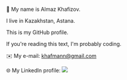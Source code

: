 👾 My name is Almaz Khafizov.

I live in Kazakhstan, Astana.

This is my GitHub profile.

If you're reading this text, I'm probably coding.



✉️ My e-mail: khafmann@gmail.com

🌐 My LinkedIn profile: <a href="https://www.linkedin.com/in/khafmann"><img src="https://img.shields.io/badge/LinkedIn-0077B5?style=for-the-badge&logo=linkedin&logoColor=white"></a>

